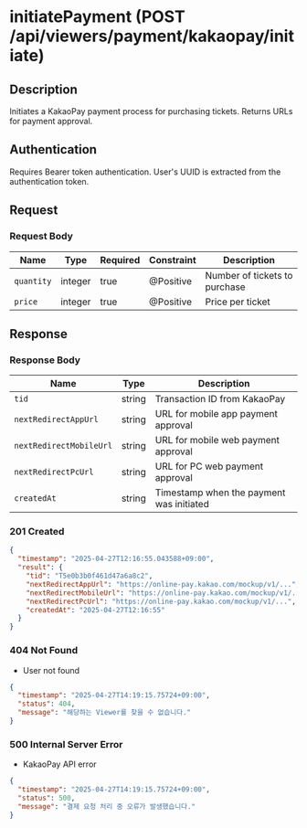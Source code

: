 # initiatePayment (POST /api/viewers/payment/kakaopay/initiate)

## Description

Initiates a KakaoPay payment process for purchasing tickets. Returns URLs for payment approval.

## Authentication

Requires Bearer token authentication. User's UUID is extracted from the authentication token.

## Request

### Request Body

| Name       | Type    | Required | Constraint | Description                   |
|------------|---------|----------|------------|-------------------------------|
| `quantity` | integer | true     | @Positive  | Number of tickets to purchase |
| `price`    | integer | true     | @Positive  | Price per ticket              |

## Response

### Response Body

| Name                    | Type   | Description                              |
|-------------------------|--------|------------------------------------------|
| `tid`                   | string | Transaction ID from KakaoPay             |
| `nextRedirectAppUrl`    | string | URL for mobile app payment approval      |
| `nextRedirectMobileUrl` | string | URL for mobile web payment approval      |
| `nextRedirectPcUrl`     | string | URL for PC web payment approval          |
| `createdAt`             | string | Timestamp when the payment was initiated |

### 201 Created

```json
{
  "timestamp": "2025-04-27T12:16:55.043588+09:00",
  "result": {
    "tid": "T5e0b3b0f461d47a6a8c2",
    "nextRedirectAppUrl": "https://online-pay.kakao.com/mockup/v1/...",
    "nextRedirectMobileUrl": "https://online-pay.kakao.com/mockup/v1/...",
    "nextRedirectPcUrl": "https://online-pay.kakao.com/mockup/v1/...",
    "createdAt": "2025-04-27T12:16:55"
  }
}
```

### 404 Not Found

- User not found

```json
{
  "timestamp": "2025-04-27T14:19:15.75724+09:00",
  "status": 404,
  "message": "해당하는 Viewer를 찾을 수 없습니다."
}
```

### 500 Internal Server Error

- KakaoPay API error

```json
{
  "timestamp": "2025-04-27T14:19:15.75724+09:00",
  "status": 500,
  "message": "결제 요청 처리 중 오류가 발생했습니다."
}
```
